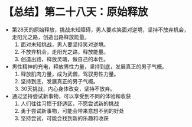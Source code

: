 # 【总结】第二十八天：原始释放

-   第28天的原始释放，挑战未知障碍，男人要欢笑面对逆境，坚持不放弃机会，走阳光之路，创造出路释放能量。
    1.  面对未知挑战，男人要坚持笑对逆境。
    2.  不放弃机会，走阳光之路，释放能量。
    3.  创造出路，释放灵魂，做自己的本性。
-   男性精神的充电，释放男性力量，坚持到底，发展真正的男子气概。
    1.  释放肌肉力量，成为武僧，驾驭男性力量。
    2.  坚持到底，发展真正的男子气概。
    3.  30天挑战，内心身体改变，坚持不放弃。
-   通过坚持尝试新事物，可以享受到不同的体验和收获
    1.  人们往往习惯于舒适区，不愿尝试新的挑战
    2.  勇于尝试新事物，可能会带来意想不到的好处
    3.  坚持尝试，可能会找到新的乐趣和收获